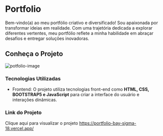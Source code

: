 # Portfolio
Bem-vindo(a) ao meu portfólio criativo e diversificado! Sou apaixonada por transformar ideias em realidade. Com uma trajetória dedicada a explorar diferentes vertentes, meu portfólio reflete a minha habilidade em abraçar desafios e entregar soluções inovadoras.
## Conheça o Projeto
![potfolio-image](https://github.com/santiagobruna/portfolio/assets/99828311/89f4b01d-64cd-42da-8bed-0f93c43769ab)
### Tecnologias Utilizadas
* Frontend: O projeto utiliza tecnologias front-end como **HTML, CSS, BOOTSTRAP5 e JavaScript** para criar a interface do usuário e interações dinâmicas.
### Link do Projeto
Clique aqui para visualizar o projeto <https://portfolio-bay-sigma-18.vercel.app/>

